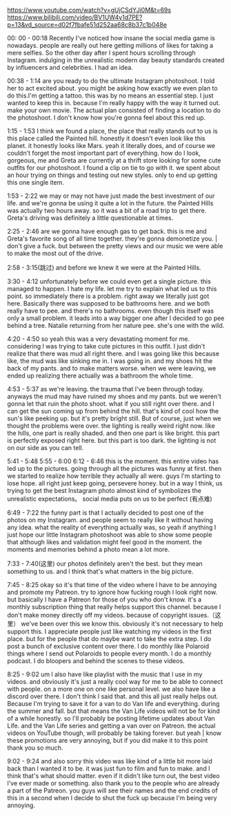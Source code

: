 https://www.youtube.com/watch?v=gUjCSdYJi0M&t=69s
https://www.bilibili.com/video/BV1UW4y1d7PE?p=13&vd_source=d02f7fbafe51d252aa68c8b37c1b048e

00: 00 - 00:18
Recently I've noticed how insane the social media game is nowadays. people are really out here getting millions of likes for taking a mere selfies. So the other day after l spent hours scrolling through Instagram. indulging in the unrealistic modern day beauty standards created by influencers and celebrities. I had an idea.

00:38 - 1:14
are you ready to do the ultimate Instagram photoshoot. I told her to act excited about. you might be asking how exactly we even plan to do this.I'm getting a tattoo. this was by no means an essential step. I just wanted to keep this in. because l'm really happy with the way it turned out. make your own movie. The actual plan consisted of finding a location to do the photoshoot. I don't know how you're gonna feel about this red up.

1:15 - 1:53
I think we found a place, the place that really stands out to us is this place called the Painted hill. honestly it doesn't even look like this planet. it honestly looks like Mars. yeah it literally does, and of course we couldn't forget the most important part of everything. how do l look, gorgeous, me and Greta are currently at a thrift store looking for some cute outfits for our photoshoot. I found a clip on tie to go with it. we spent about an hour trying on things and testing out new styles. only to end up getting this one single item.

1:53 - 2:22
we may or may not have just made the best investment of our life. and we're gonna be using it quite a lot in the future. the Painted Hills was actually two hours away. so it was a bit of a road trip to get there. Greta's driving was definitely a little questionable at times.

2:25 - 2:46
are we gonna have enough gas to get back. this is me and Greta's favorite song of all time together. they're gonna demonetize you. | don't give a fuck. but between the pretty views and our music we were able to make the most out of the drive.

2:58 - 3:15(跳过)
and before we knew it we were at the Painted Hills.

3:30 - 4:12
unfortunately before we could even get a single picture. this managed to happen. I hate my life. let me try to explain what led us to this point. so immediately there is a problem. right away we literally just got here. Basically there was supposed to be bathrooms here. and we both really have to pee. and there's no bathrooms. even though this itself was only a small problem. it leads into a way bigger one after l decided to go pee behind a tree. Natalie returning from her nature pee. she's one with the wild.

4:20 - 4:50
so yeah this was a very devastating moment for me. considering l was trying to take cute pictures in this outfit. I just didn't realize that there was mud all right there. and l was going like this because like, the mud was like sinking me in. l was going in. and my shoes hit the back of my pants.
and to make matters worse. when we were leaving, we ended up realizing there actually was a bathroom the whole time.

4:53 - 5:37
as we're leaving. the trauma that l've been through today. anyways the mud may have ruined my shoes and my pants. but we weren't gonna let that ruin the photo shoot. what if you still right over there. and l can get the sun coming up from behind the hill. that's kind of cool how the sun's like peeking up. but it's pretty bright still. But of course, just when we thought the problems were over. the lighting is really weird right now. like the hills, one part is really shaded. and then one part is like bright.
this part is perfectly exposed right here. but this part is too dark. the lighting is not on our side as you can tell.

5:41 - 5:48
5:55 - 6:00
6:12 - 6:46
this is the moment. this entire video has led up to the pictures. going through all the pictures was funny at first. then we started to realize how terrible they actually all were. guys l'm starting to lose hope. all right just keep going, persevere honey. but in a way l think, us trying to get the best Instagram photo almost kind of symbolizes the unrealistic expectations。 social media puts on us to be perfect (有点难)

6:49 - 7:22
the funny part is that I actually decided to post one of the photos on my Instagram. and people seem to really like it without having any idea. what the reality of everything actually was,
so yeah if anything I just hope our little Instagram photoshoot was able to show some people that although likes and validation might feel good in the moment. the moments and memories behind a photo mean a lot more.

7:33 - 7:40(这里)
our photos definitely aren't the best. but they mean something to us. and l think that's what matters in the big picture.

7:45 - 8:25
okay so it's that time of the video where l have to be annoying and promote my Patreon. try to ignore how fucking rough l look right now. but basically I have a Patreon for those of you who don't know. it's a monthly subscription thing that really helps support this channel. because l don't make money directly off my videos. because of copyright issues.（这里） we've been over this we know this. obviously it's not necessary to help support this. I appreciate people just like watching my videos in the first place. but for the people that do maybe want to take the extra step. I do post a bunch of exclusive content over there. I do monthly like Polaroid things where l send out Polaroids to people every month. I do a monthly podcast. I do bloopers and behind the scenes to these videos.

8:25 - 9:02
um l also have like playlist with the music that l use in my videos. and obviously it's just a really cool way for me to be able to connect with people. on a more one on one like personal level. we also have like a discord over there. I don't think l said that. and this all just really helps out. Because I'm trying to save it for a van to do Van life and everything. during the summer and fall. but that means the Van Life videos will not be for kind of a while honestly. so l'll probably be posting lifetime updates about Van Life. and the Van Life series and getting a van over on Patreon. the actual videos on YouTube though, will probably be taking forever. but yeah | know these promotions are very annoying, but if you did make it to this point thank you so much.

9:02 - 9:24
and also sorry this video was like kind of a little bit more laid back than l wanted it to be. it was just fun to film and fun to make. and l think that's what should matter. even if it didn't like turn out, the best video l've ever made or something. also thank you to the people who are already a part of the Patreon. you guys will see their names and the end credits of this in a second when l decide to shut the fuck up because l'm being very annoying.
